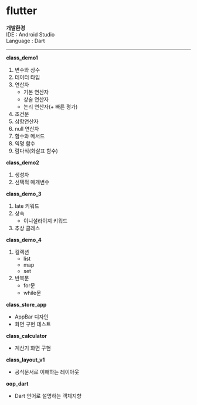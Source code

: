 # flutter

<b>개발환경</b> <br>
IDE : Android Studio <br>
Language : Dart <br>
<hr>

<b>class_demo1</b>
1. 변수와 상수
2. 데이터 타입
3. 연산자
   - 기본 연산자
   - 상술 연산자
   - 논리 연산자(+ 빠른 평가)
4. 조건문
5. 삼항연산자
6. null 연산자
7. 함수와 메서드
8. 익명 함수
9. 람다식(화살표 함수)

<b>class_demo2</b>
1. 생성자
2. 선택적 매개변수

<b>class_demo_3</b>
1. late 키워드
2. 상속
   - 이니셜라이져 키워드  
3. 추상 클래스

<b>class_demo_4</b>
1. 컬렉션
   - list
   - map
   - set
2. 반복문
   - for문
   - while문

<b>class_store_app</b>
- AppBar 디자인
- 화면 구현 테스트

<b>class_calculator</b>
- 계산기 화면 구현

<b>class_layout_v1</b>
- 공식문서로 이해하는 레이아웃

<b>oop_dart</b>
- Dart 언어로 설명하는 객체지향
